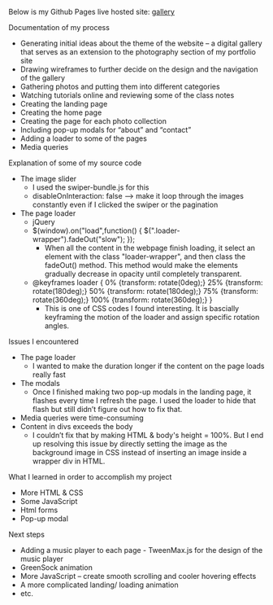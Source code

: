 Below is my Github Pages live hosted site:
[gallery](https://ericatang.github.io/final-gallery-site/)

Documentation of my process
- Generating initial ideas about the theme of the website – a digital gallery that serves as an extension to the photography section of my portfolio site
- Drawing wireframes to further decide on the design and the navigation of the gallery
- Gathering photos and putting them into different categories
- Watching tutorials online and reviewing some of the class notes
- Creating the landing page
- Creating the home page
- Creating the page for each photo collection
- Including pop-up modals for “about” and “contact”
- Adding a loader to some of the pages
- Media queries

Explanation of some of my source code
- The image slider
  - I used the swiper-bundle.js for this
  - disableOnInteraction: false --> make it loop through the images constantly even if I clicked the swiper or the pagination
- The page loader 
  - jQuery
  - $(window).on("load",function() {
			$(".loader-wrapper").fadeOut("slow");
		});
	- When all the content in the webpage finish loading, it select an element with the class "loader-wrapper", and then class the fadeOut() method. This method would make the elements gradually decrease in opacity until completely transparent. 
  - @keyframes loader {
	0% {transform: rotate(0deg);}
	25% {transform: rotate(180deg);}
	50% {transform: rotate(180deg);}
	75% {transform: rotate(360deg);}
	100% {transform: rotate(360deg);}
}
	- This is one of CSS codes I found interesting. It is bascially keyframing the motion of the loader and assign specific rotation angles.  

Issues I encountered
- The page loader
  - I wanted to make the duration longer if the content on the page loads really fast
- The modals
  - Once I finished making two pop-up modals in the landing page, it flashes every time I refresh the page. I used the loader to hide that flash but still didn’t figure out how to fix that. 
- Media queries were time-consuming
- Content in divs exceeds the body
  - I couldn’t fix that by making HTML & body's height = 100%. But I end up resolving this issue by directly setting the image as the background image in CSS instead of inserting an image inside a wrapper div in HTML.

What I learned in order to accomplish my project
- More HTML & CSS
- Some JavaScript
- Html forms
- Pop-up modal

Next steps
- Adding a music player to each page - TweenMax.js for the design of the music player
- GreenSock animation
- More JavaScript – create smooth scrolling and cooler hovering effects
- A more complicated landing/ loading animation
- etc.
